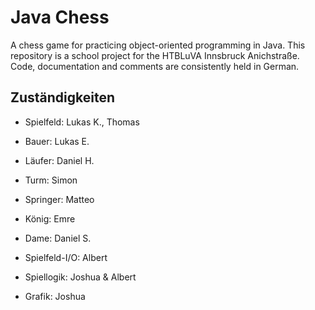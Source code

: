 # Java Chess

A chess game for practicing object-oriented programming in Java. This repository is a school project for the HTBLuVA Innsbruck Anichstraße. Code, documentation and comments are consistently held in German.

## Zuständigkeiten

* Spielfeld: Lukas K., Thomas

* Bauer: Lukas E.

* Läufer: Daniel H.

* Turm: Simon

* Springer: Matteo

* König: Emre

* Dame: Daniel S.

* Spielfeld-I/O: Albert

* Spiellogik: Joshua & Albert

* Grafik: Joshua